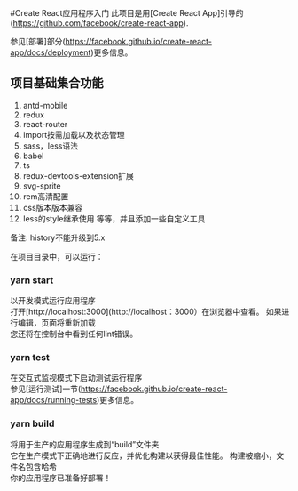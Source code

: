 #Create React应用程序入门
此项目是用[Create React App]引导的(https://github.com/facebook/create-react-app).

参见[部署]部分(https://facebook.github.io/create-react-app/docs/deployment)更多信息。

## 项目基础集合功能
1. antd-mobile
2. redux
3. react-router
4. import按需加载以及状态管理
5. sass，less语法
6. babel
7. ts
8. redux-devtools-extension扩展
9. svg-sprite
10. rem高清配置
11. css版本版本兼容
12. less的style继承使用
等等，并且添加一些自定义工具


备注: history不能升级到5.x

在项目目录中，可以运行：

### yarn start

以开发模式运行应用程序<br>
打开[http://localhost:3000](http://localhost：3000）在浏览器中查看。
如果进行编辑，页面将重新加载<br>
您还将在控制台中看到任何lint错误。



### yarn test

在交互式监视模式下启动测试运行程序<br>
参见[运行测试]一节(https://facebook.github.io/create-react-app/docs/running-tests)更多信息。

### yarn build

将用于生产的应用程序生成到“build”文件夹<br>
它在生产模式下正确地进行反应，并优化构建以获得最佳性能。
构建被缩小，文件名包含哈希<br>
你的应用程序已准备好部署！
